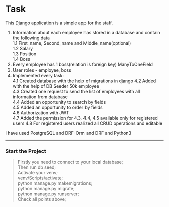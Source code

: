 # __Task__
This Django application is a simple app for the staff.
1. Information about each employee has stored in a database and contain the following data<br/>
  1.1 First_name, Second_name and Middle_name(optional)<br/>
  1.2 Salary<br/>
  1.3 Position<br/>
  1.4 Boss<br/>
2. Every employee has 1 boss(relation is foreign key) ManyToOneField
3. User roles - employee, boss
4. Implemented every task:<br/>
    4.1 Created database with the help of migrations in django
    4.2 Added with the help of DB Seeder 50k employee<br/>
    4.3 Created one request to send the list of employees with all information from database<br/>
    4.4 Added an opportunity to search by fields<br/>
    4.5 Added an opportunity to order by fields<br/>
    4.6 Authorization with JWT<br/>
    4.7 Added the permission for 4.3, 4.4, 4.5 available only for registered users
    4.8 For registered users realized all CRUD operations and editable

I have used PostgreSQL and DRF-Orm and DRF and Python3

---

### Start the Project
>Firstly you need to connect to your local database;<br/>
>Then run db seed;<br/>
>Activate your venv;<br/>
>venv/Scripts/activate;<br/>
>python manage.py makemigrations;<br/>
>python manage.py migrate;<br/>
>python manage.py runserver;<br/>
>Check all points above;<br/>


